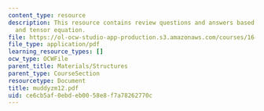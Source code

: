 ```yaml
---
content_type: resource
description: This resource contains review questions and answers based on sheer stress,
  and tensor equation.
file: https://ol-ocw-studio-app-production.s3.amazonaws.com/courses/16-01-unified-engineering-i-ii-iii-iv-fall-2005-spring-2006/ce6cb5af0ebdeb0058e8f7a78262770c_muddyzm12.pdf
file_type: application/pdf
learning_resource_types: []
ocw_type: OCWFile
parent_title: Materials/Structures
parent_type: CourseSection
resourcetype: Document
title: muddyzm12.pdf
uid: ce6cb5af-0ebd-eb00-58e8-f7a78262770c
---
```

